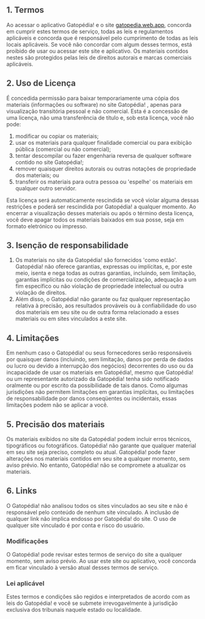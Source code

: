 <h2><span style="color: rgb(68, 68, 68);">1. Termos</span></h2><p><span style="color: rgb(68, 68, 68);">Ao acessar o aplicativo Gatopédia! e o site <a href="gatopedia.web.app">gatopedia.web.app</a>, concorda em cumprir estes termos de serviço, todas as leis e regulamentos aplicáveis ​​e concorda que é responsável pelo cumprimento de todas as leis locais aplicáveis. Se você não concordar com algum desses termos, está proibido de usar ou acessar este site e aplicativo. Os materiais contidos nestes são protegidos pelas leis de direitos autorais e marcas comerciais aplicáveis.</span></p><h2><span style="color: rgb(68, 68, 68);">2. Uso de Licença</span></h2><p><span style="color: rgb(68, 68, 68);">É concedida permissão para baixar temporariamente uma cópia dos materiais (informações ou software) no site Gatopédia! , apenas para visualização transitória pessoal e não comercial. Esta é a concessão de uma licença, não uma transferência de título e, sob esta licença, você não pode:&nbsp;</span></p><ol><li><span style="color: rgb(68, 68, 68);">modificar ou copiar os materiais;&nbsp;</span></li><li><span style="color: rgb(68, 68, 68);">usar os materiais para qualquer finalidade comercial ou para exibição pública (comercial ou não comercial);&nbsp;</span></li><li><span style="color: rgb(68, 68, 68);">tentar descompilar ou fazer engenharia reversa de qualquer software contido no site Gatopédia!;&nbsp;</span></li><li><span style="color: rgb(68, 68, 68);">remover quaisquer direitos autorais ou outras notações de propriedade dos materiais; ou&nbsp;</span></li><li><span style="color: rgb(68, 68, 68);">transferir os materiais para outra pessoa ou 'espelhe' os materiais em qualquer outro servidor.</span></li></ol><p><span style="color: rgb(68, 68, 68);">Esta licença será automaticamente rescindida se você violar alguma dessas restrições e poderá ser rescindida por Gatopédia! a qualquer momento. Ao encerrar a visualização desses materiais ou após o término desta licença, você deve apagar todos os materiais baixados em sua posse, seja em formato eletrónico ou impresso.</span></p><h2><span style="color: rgb(68, 68, 68);">3. Isenção de responsabilidade</span></h2><ol><li><span style="color: rgb(68, 68, 68);">Os materiais no site da Gatopédia! são fornecidos 'como estão'. Gatopédia! não oferece garantias, expressas ou implícitas, e, por este meio, isenta e nega todas as outras garantias, incluindo, sem limitação, garantias implícitas ou condições de comercialização, adequação a um fim específico ou não violação de propriedade intelectual ou outra violação de direitos.</span></li><li><span style="color: rgb(68, 68, 68);">Além disso, o Gatopédia! não garante ou faz qualquer representação relativa à precisão, aos resultados prováveis ​​ou à confiabilidade do uso dos materiais em seu site ou de outra forma relacionado a esses materiais ou em sites vinculados a este site.</span></li></ol><h2><span style="color: rgb(68, 68, 68);">4. Limitações</span></h2><p><span style="color: rgb(68, 68, 68);">Em nenhum caso o Gatopédia! ou seus fornecedores serão responsáveis ​​por quaisquer danos (incluindo, sem limitação, danos por perda de dados ou lucro ou devido a interrupção dos negócios) decorrentes do uso ou da incapacidade de usar os materiais em Gatopédia!, mesmo que Gatopédia! ou um representante autorizado da Gatopédia! tenha sido notificado oralmente ou por escrito da possibilidade de tais danos. Como algumas jurisdições não permitem limitações em garantias implícitas, ou limitações de responsabilidade por danos conseqüentes ou incidentais, essas limitações podem não se aplicar a você.</span></p><h2><span style="color: rgb(68, 68, 68);">5. Precisão dos materiais</span></h2><p><span style="color: rgb(68, 68, 68);">Os materiais exibidos no site da Gatopédia! podem incluir erros técnicos, tipográficos ou fotográficos. Gatopédia! não garante que qualquer material em seu site seja preciso, completo ou atual. Gatopédia! pode fazer alterações nos materiais contidos em seu site a qualquer momento, sem aviso prévio. No entanto, Gatopédia! não se compromete a atualizar os materiais.</span></p><h2><span style="color: rgb(68, 68, 68);">6. Links</span></h2><p><span style="color: rgb(68, 68, 68);">O Gatopédia! não analisou todos os sites vinculados ao seu site e não é responsável pelo conteúdo de nenhum site vinculado. A inclusão de qualquer link não implica endosso por Gatopédia! do site. O uso de qualquer site vinculado é por conta e risco do usuário.</span></p><h3><span style="color: rgb(68, 68, 68);">Modificações</span></h3><p><span style="color: rgb(68, 68, 68);">O Gatopédia! pode revisar estes termos de serviço do site a qualquer momento, sem aviso prévio. Ao usar este site ou aplicativo, você concorda em ficar vinculado à versão atual desses termos de serviço.</span></p><h3><span style="color: rgb(68, 68, 68);">Lei aplicável</span></h3><p><span style="color: rgb(68, 68, 68);">Estes termos e condições são regidos e interpretados de acordo com as leis do Gatopédia! e você se submete irrevogavelmente à jurisdição exclusiva dos tribunais naquele estado ou localidade.</span></p>
